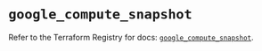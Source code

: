 # `google_compute_snapshot`

Refer to the Terraform Registry for docs: [`google_compute_snapshot`](https://registry.terraform.io/providers/hashicorp/google-beta/6.4.0/docs/resources/google_compute_snapshot).
